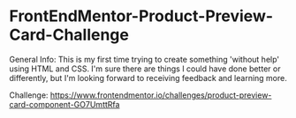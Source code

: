 # FrontEndMentor-Product-Preview-Card-Challenge

General Info:
This is my first time trying to create something 'without help' using HTML and CSS. I'm sure there are things I could have done better or differently,
but I'm looking forward to receiving feedback and learning more.


Challenge: https://www.frontendmentor.io/challenges/product-preview-card-component-GO7UmttRfa
